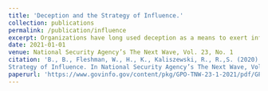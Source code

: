 ```yaml
---
title: 'Deception and the Strategy of Influence.'
collection: publications
permalink: /publication/influence
excerpt: Organizations have long used deception as a means to exert influence in pursuit of their agendas. In particular, information operations such as propaganda distribution, support of antigovernment protest, and revelation of politically and socially damaging secrets were abundant during World War II and the Cold War. A key component of each of these efforts is deceiving the targets by obscuring intent and identity. Information from a trusted source is more influential than information from an adversary and therefore more likely to sway opinions. The ubiquitous adoption of social media, characterized by user-generated and peer disseminated content, has notably increased the frequency, scale, and efficacy of influence operations worldwide. In this article, we explore how methods of deception including audience building, media hijacking, and community subversion inform the techniques and tradecraft of today's influence operators. We then discuss how a properly equipped and informed public can diagnose and counter malign influence operations.
date: 2021-01-01
venue: National Security Agency’s The Next Wave, Vol. 23, No. 1
citation: 'B., B., Fleshman, W., H., K., Kaliszewski, R., R.,S. (2020). Deception and the
Strategy of Influence. In National Security Agency’s The Next Wave, Vol. 23, No. 1.'
paperurl: 'https://www.govinfo.gov/content/pkg/GPO-TNW-23-1-2021/pdf/GPO-TNW-23-1-2021.pdf'
---
```

